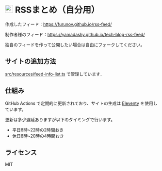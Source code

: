 # <img src="src/site/images/icon-transparent.png" height=26> RSSまとめ（自分用）

作成したフィード：https://furunov.github.io/rss-feed/

制作者様のフィード：https://yamadashy.github.io/tech-blog-rss-feed/

独自のフィードを作って公開したい場合は自由にフォークしてください。

## サイトの追加方法
[src/resources/feed-info-list.ts](https://github.com/yamadashy/tech-blog-rss-feed/blob/main/src/resources/feed-info-list.ts) で管理しています．

## 仕組み
GitHub Actions で定期的に更新されており、サイトの生成は [Eleventy](https://www.11ty.dev/) を使用しています。

更新は多少遅延ありますが以下のタイミングで行います。
- 平日8時~22時の2時間おき
- 休日8時~20時の4時間おき

## ライセンス
MIT
